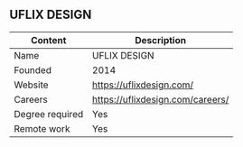 ## UFLIX DESIGN

Content|Description
-|-
Name|UFLIX DESIGN 
Founded|2014
Website|https://uflixdesign.com/
Careers|https://uflixdesign.com/careers/
Degree required|Yes
Remote work|Yes